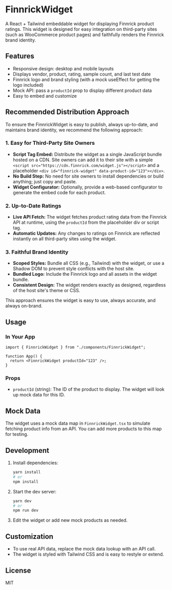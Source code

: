 # FinnrickWidget

A React + Tailwind embeddable widget for displaying Finnrick product ratings. This widget is designed for easy integration on third-party sites (such as WooCommerce product pages) and faithfully renders the Finnrick brand identity.

## Features

- Responsive design: desktop and mobile layouts
- Displays vendor, product, rating, sample count, and last test date
- Finnrick logo and brand styling (with a mock useEffect for getting the logo included)
- Mock API: pass a `productId` prop to display different product data
- Easy to embed and customize

## Recommended Distribution Approach

To ensure the FinnrickWidget is easy to publish, always up-to-date, and maintains brand identity, we recommend the following approach:

### 1. Easy for Third-Party Site Owners

- **Script Tag Embed:** Distribute the widget as a single JavaScript bundle hosted on a CDN. Site owners can add it to their site with a simple `<script src="https://cdn.finnrick.com/widget.js"></script>` and a placeholder `<div id="finnrick-widget" data-product-id="123"></div>`.
- **No Build Step:** No need for site owners to install dependencies or build anything; just copy and paste.
- **Widget Configurator:** Optionally, provide a web-based configurator to generate the embed code for each product.

### 2. Up-to-Date Ratings

- **Live API Fetch:** The widget fetches product rating data from the Finnrick API at runtime, using the `productId` from the placeholder div or script tag.
- **Automatic Updates:** Any changes to ratings on Finnrick are reflected instantly on all third-party sites using the widget.

### 3. Faithful Brand Identity

- **Scoped Styles:** Bundle all CSS (e.g., Tailwind) with the widget, or use a Shadow DOM to prevent style conflicts with the host site.
- **Bundled Logo:** Include the Finnrick logo and all assets in the widget bundle.
- **Consistent Design:** The widget renders exactly as designed, regardless of the host site's theme or CSS.

This approach ensures the widget is easy to use, always accurate, and always on-brand.

## Usage

### In Your App

```tsx
import { FinnrickWidget } from "./components/FinnrickWidget";

function App() {
  return <FinnrickWidget productId="123" />;
}
```

### Props

- `productId` (string): The ID of the product to display. The widget will look up mock data for this ID.

## Mock Data

The widget uses a mock data map in `FinnrickWidget.tsx` to simulate fetching product info from an API. You can add more products to this map for testing.

## Development

1. Install dependencies:
   ```bash
   yarn install
   # or
   npm install
   ```
2. Start the dev server:
   ```bash
   yarn dev
   # or
   npm run dev
   ```
3. Edit the widget or add new mock products as needed.

## Customization

- To use real API data, replace the mock data lookup with an API call.
- The widget is styled with Tailwind CSS and is easy to restyle or extend.

## License

MIT
